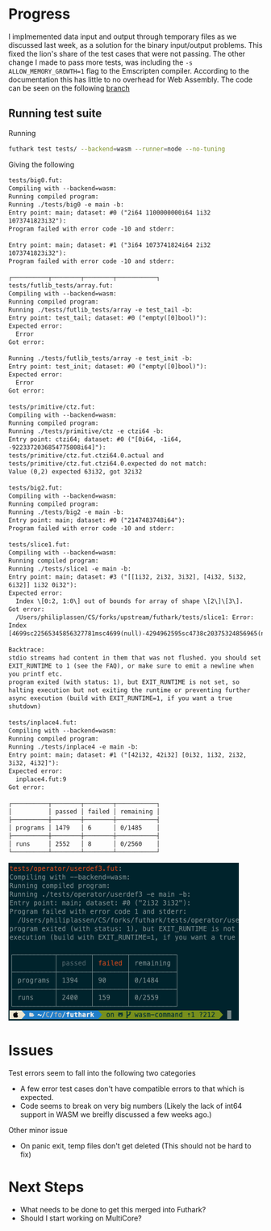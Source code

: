 # Progress

I implmemented data input and output through temporary files as we discussed last week, as a solution for the binary input/output problems. This fixed the lion's share of the test cases that were not passing. The other change I made to pass more tests, was including the `-s ALLOW_MEMORY_GROWTH=1` flag to the Emscripten compiler. According to the documentation this has little to no overhead for Web Assembly. The code can be seen on the following [branch](https://github.com/diku-dk/futhark/tree/wasm)

## Running test suite

Running 
```bash
futhark test tests/ --backend=wasm --runner=node --no-tuning
```
Giving the following

```
tests/big0.fut:
Compiling with --backend=wasm:
Running compiled program:
Running ./tests/big0 -e main -b:
Entry point: main; dataset: #0 ("2i64 1100000000i64 1i32 1073741823i32"):
Program failed with error code -10 and stderr:

Entry point: main; dataset: #1 ("3i64 1073741824i64 2i32 1073741823i32"):
Program failed with error code -10 and stderr:

┌──────────┬────────┬────────┬───────────┐
tests/futlib_tests/array.fut:
Compiling with --backend=wasm:
Running compiled program:
Running ./tests/futlib_tests/array -e test_tail -b:
Entry point: test_tail; dataset: #0 ("empty([0]bool)"):
Expected error:
  Error
Got error:

Running ./tests/futlib_tests/array -e test_init -b:
Entry point: test_init; dataset: #0 ("empty([0]bool)"):
Expected error:
  Error
Got error:

tests/primitive/ctz.fut:
Compiling with --backend=wasm:
Running compiled program:
Running ./tests/primitive/ctz -e ctzi64 -b:
Entry point: ctzi64; dataset: #0 ("[0i64, -1i64, -9223372036854775808i64]"):
tests/primitive/ctz.fut.ctzi64.0.actual and tests/primitive/ctz.fut.ctzi64.0.expected do not match:
Value (0,2) expected 63i32, got 32i32

tests/big2.fut:
Compiling with --backend=wasm:
Running compiled program:
Running ./tests/big2 -e main -b:
Entry point: main; dataset: #0 ("2147483748i64"):
Program failed with error code -10 and stderr:

tests/slice1.fut:
Compiling with --backend=wasm:
Running compiled program:
Running ./tests/slice1 -e main -b:
Entry point: main; dataset: #3 ("[[1i32, 2i32, 3i32], [4i32, 5i32, 6i32]] 1i32 0i32"):
Expected error:
  Index \[0:2, 1:0\] out of bounds for array of shape \[2\]\[3\].
Got error:
  /Users/philiplassen/CS/forks/upstream/futhark/tests/slice1: Error: Index [4699sc22565345856327781msc4699(null)-4294962595sc4738c20375324856965(null)

Backtrace:
stdio streams had content in them that was not flushed. you should set EXIT_RUNTIME to 1 (see the FAQ), or make sure to emit a newline when you printf etc.
program exited (with status: 1), but EXIT_RUNTIME is not set, so halting execution but not exiting the runtime or preventing further async execution (build with EXIT_RUNTIME=1, if you want a true shutdown)

tests/inplace4.fut:
Compiling with --backend=wasm:
Running compiled program:
Running ./tests/inplace4 -e main -b:
Entry point: main; dataset: #1 ("[42i32, 42i32] [0i32, 1i32, 2i32, 3i32, 4i32]"):
Expected error:
  inplace4.fut:9
Got error:

┌──────────┬────────┬────────┬───────────┐
│          │ passed │ failed │ remaining │
├──────────┼────────┼────────┼───────────┤
│ programs │ 1479   │ 6      │ 0/1485    │
├──────────┼────────┼────────┼───────────┤
│ runs     │ 2552   │ 8      │ 0/2560    │
└──────────┴────────┴────────┴───────────┘
```
![futhark test results](resources/futests.png)



# Issues

Test errors seem to fall into the following two categories
- A few error test cases don't have compatible errors to that which is expected. 
- Code seems to break on very big numbers (Likely the lack of int64 support in WASM we breifly discussed a few weeks ago.)

Other minor issue
- On panic exit, temp files don't get deleted (This should not be hard to fix)

# Next Steps

- What needs to be done to get this merged into Futhark?
- Should I start working on MultiCore?


